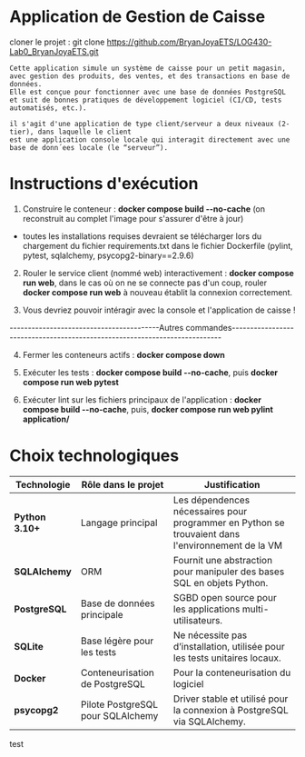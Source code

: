 # Application de Gestion de Caisse

cloner le projet : git clone https://github.com/BryanJoyaETS/LOG430-Lab0_BryanJoyaETS.git

```text
Cette application simule un système de caisse pour un petit magasin, avec gestion des produits, des ventes, et des transactions en base de données. 
Elle est conçue pour fonctionner avec une base de données PostgreSQL et suit de bonnes pratiques de développement logiciel (CI/CD, tests automatisés, etc.).

il s'agit d'une application de type client/serveur a deux niveaux (2-tier), dans laquelle le client
est une application console locale qui interagit directement avec une base de donn´ees locale (le “serveur”).
```

# Instructions d'exécution 

1. Construire le conteneur : **docker compose build --no-cache** (on reconstruit au complet l'image pour s'assurer d'être à jour)

- toutes les installations requises devraient se télécharger lors du chargement du fichier requirements.txt dans le fichier Dockerfile
(pylint, pytest, sqlalchemy, psycopg2-binary==2.9.6)

2. Rouler le service client (nommé web) interactivement : **docker compose run web**, dans le cas où on ne se connecte pas d'un coup, rouler **docker compose run web** à nouveau établit la connexion correctement.

3. Vous devriez pouvoir intéragir avec la console et l'application de caisse !

-----------------------------------------Autres commandes---------------------------------------------------------------------------

4. Fermer les conteneurs actifs : **docker compose down**

5. Exécuter les tests : **docker compose build --no-cache**, puis **docker compose run web pytest**

6. Exécuter lint sur les fichiers principaux de l'application : **docker compose build --no-cache**, puis, **docker compose run web pylint application/**


# Choix technologiques
| Technologie                   | Rôle dans le projet               | Justification                                                                                     |
| ----------------------------- | --------------------------------- | ------------------------------------------------------------------------------------------------- |
| **Python 3.10+**              | Langage principal                 | Les dépendences nécessaires pour programmer en Python se trouvaient dans l'environnement de la VM |
| **SQLAlchemy**                | ORM                               | Fournit une abstraction pour manipuler des bases SQL en objets Python.                            |
| **PostgreSQL**                | Base de données principale        | SGBD open source  pour les applications multi-utilisateurs.                                       |
| **SQLite**                    | Base légère pour les tests        | Ne nécessite pas d’installation, utilisée pour les tests unitaires locaux.                        |
| **Docker**                    | Conteneurisation de PostgreSQL    | Pour la conteneurisation du logiciel                                                              |
| **psycopg2**                  | Pilote PostgreSQL pour SQLAlchemy | Driver stable et utilisé pour la connexion à PostgreSQL via SQLAlchemy.                           |


test 